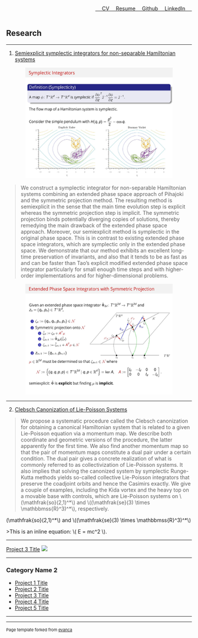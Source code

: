 <a href="https://www.linkedin.com/in/buddhika159/" style="float: right;">LinkedIn &emsp;</a> 
<a href="https://github.com/buddhika159" style="float: right;">&emsp; Github &emsp;</a> 
<a href="pdf/Resume.pdf" style="float: right;" >&emsp; Resume</a>
<a href="pdf/Buddhika CV.pdf" style="float: right;" >&emsp; CV</a>
<br><br>



## Research

---

1. [Semiexplicit symplectic integrators for non-separable Hamiltonian systems](https://www.ams.org/journals/mcom/2023-92-339/S0025-5718-2022-03778-9/home.html)

<div style="text-align: center;">
  <img src="images/semiexplicit slide 1.jpg?raw=true" style="width: 400px; height: 300px;" />
</div>

>We construct a symplectic integrator for non-separable Hamiltonian systems combining an extended phase space approach of Pihajoki and the symmetric projection method. The resulting method is semiexplicit in the sense that the main time evolution step is explicit whereas the symmetric projection step is implicit. The symmetric projection binds potentially diverging copies of solutions, thereby remedying the main drawback of the extended phase space approach. Moreover, our semiexplicit method is symplectic in the original phase space. This is in contrast to existing extended phase space integrators, which are symplectic only in the extended phase space. We demonstrate that our method exhibits an excellent long-time preservation of invariants, and also that it tends to be as fast as and can be faster than Tao’s explicit modified extended phase space integrator particularly for small enough time steps and with higher-order implementations and for higher-dimensional problems.

<div style="text-align: center;">
  <img src="images/semiexplicit slide 2.jpg?raw=true" style="width: 400px; height: 300px;" />
</div>


---
2. [Clebsch Canonization of Lie-Poisson Systems](https://www.aimsciences.org/article/doi/10.3934/jgm.2022017)

> <p>We propose a systematic procedure called the Clebsch canonization for obtaining a canonical Hamiltonian system that is related to a given Lie-Poisson equation via a momentum map. We describe both coordinate and geometric versions of the procedure, the latter apparently for the first time. We also find another momentum map so that the pair of momentum maps constitute a dual pair under a certain condition. The dual pair gives a concrete realization of what is commonly referred to as collectivization of Lie-Poisson systems. It also implies that solving the canonized system by symplectic Runge-Kutta methods yields so-called collective Lie-Poisson integrators that preserve the coadjoint orbits and hence the Casimirs exactly. We give a couple of examples, including the Kida vortex and the heavy top on a movable base with controls, which are Lie-Poisson systems on \(\mathfrak{so}(2,1)^*\)  and \((\mathfrak{se}(3) \times \mathbbmss{R}^3)^*\), respectively.
</p>

<p>
  (\mathfrak{so}(2,1)^*\)  and \((\mathfrak{se}(3) \times \mathbbmss{R}^3)^*\)
</p>
<p>
  >This is an inline equation: \( E = mc^2 \).
</p>


---
[Project 3 Title](http://example.com/)
<img src="images/dummy_thumbnail.jpg?raw=true"/>

---

### Category Name 2

- [Project 1 Title](http://example.com/)
- [Project 2 Title](http://example.com/)
- [Project 3 Title](http://example.com/)
- [Project 4 Title](http://example.com/)
- [Project 5 Title](http://example.com/)

---




---
<p style="font-size:11px">Page template forked from <a href="https://github.com/evanca/quick-portfolio">evanca</a></p>
<!-- Remove above link if you don't want to attibute -->
